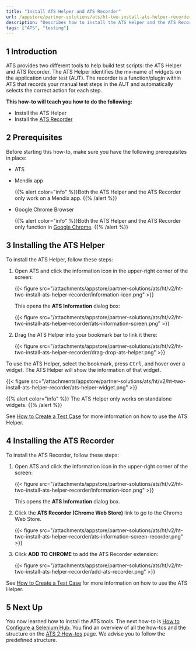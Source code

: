 ```yaml
---
title: "Install ATS Helper and ATS Recorder"
url: /appstore/partner-solutions/ats/ht-two-install-ats-helper-recorder/
description: "Describes how to install the ATS Helper and the ATS Recorder tool."
tags: ["ATS", "testing"]
---
```


## 1 Introduction

ATS provides two different tools to help build test scripts: the ATS Helper and ATS Recorder. The ATS Helper identifies the mx-name of widgets on the application under test (AUT). The recorder is a function/plugin within ATS that records your manual test steps in the AUT and automatically selects the correct action for each step.

**This how-to will teach you  how to do the following:**

* Install the ATS Helper
* Install the [ATS Recorder](/appstore/partner-solutions/ats/rg-one-recorder/)

## 2 Prerequisites

Before starting this how-to, make sure you have the following prerequisites in place:

* ATS
* Mendix app

    {{% alert color="info" %}}Both the ATS Helper and the ATS Recorder only work on a Mendix app.
    {{% /alert %}}

* Google Chrome Browser

    {{% alert color="info" %}}Both the ATS Helper and the ATS Recorder only function in [Google Chrome](https://www.google.com/chrome/browser/). 
    {{% /alert %}}

## 3 Installing the ATS Helper

To install the ATS Helper, follow these steps:

1. Open ATS and click the information icon in the upper-right corner of the screen:

    {{< figure src="/attachments/appstore/partner-solutions/ats/ht/v2/ht-two-install-ats-helper-recorder/information-icon.png" >}}

    This opens the **ATS Information** dialog box:
   
    {{< figure src="/attachments/appstore/partner-solutions/ats/ht/v2/ht-two-install-ats-helper-recorder/ats-information-screen.png" >}}

2. Drag the ATS Helper into your bookmark bar to link it there:

    {{< figure src="/attachments/appstore/partner-solutions/ats/ht/v2/ht-two-install-ats-helper-recorder/drag-drop-ats-helper.png" >}}

To use the ATS Helper, select the bookmark, press <kbd>Ctrl</kbd>, and hover over a widget. The ATS Helper will show the information of that widget.

{{< figure src="/attachments/appstore/partner-solutions/ats/ht/v2/ht-two-install-ats-helper-recorder/ats-helper-widget.png" >}}

{{% alert color="info" %}}
The ATS Helper only works on standalone widgets.
{{% /alert %}}

See [How to Create a Test Case](/appstore/partner-solutions/ats/ht-two-create-a-test-case/) for more information on how to use the ATS Helper.

## 4 Installing the ATS Recorder

To install the ATS Recorder, follow these steps:

1. Open ATS and click the information icon in the upper-right corner of the screen:

    {{< figure src="/attachments/appstore/partner-solutions/ats/ht/v2/ht-two-install-ats-helper-recorder/information-icon.png" >}}

    This opens the **ATS Information** dialog box.    

2. Click the **ATS Recorder (Chrome Web Store)** link to go to the Chrome Web Store.

    {{< figure src="/attachments/appstore/partner-solutions/ats/ht/v2/ht-two-install-ats-helper-recorder/ats-information-screen-recorder.png" >}}

3. Click **ADD TO CHROME** to add the ATS Recorder extension:

    {{< figure src="/attachments/appstore/partner-solutions/ats/ht/v2/ht-two-install-ats-helper-recorder/add-ats-recorder.png" >}}

See [How to Create a Test Case](/appstore/partner-solutions/ats/ht-two-create-a-test-case/) for more information on how to use the ATS Helper.

## 5 Next Up

You now learned how to install the ATS tools. The next how-to is [How to Configure a Selenium Hub](/appstore/partner-solutions/ats/ht-two-configure-a-selenium-hub/). You find an overview of all the how-tos and the structure on the [ATS 2 How-tos](/appstore/partner-solutions/ats/ht-two/) page. We advise you to follow the predefined structure.
